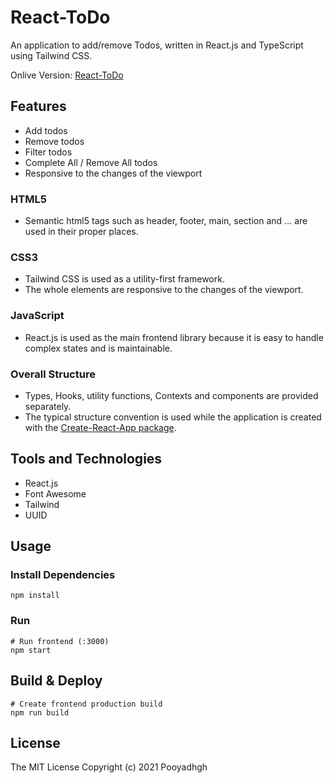 # React-ToDo

An application to add/remove Todos, written in React.js and TypeScript using Tailwind CSS.

Onlive Version: [React-ToDo](https://bit.ly/3kegRim)

## Features

- Add todos
- Remove todos
- Filter todos
- Complete All / Remove All todos
- Responsive to the changes of the viewport

### HTML5

- Semantic html5 tags such as header, footer, main, section and … are used in their proper places.

### CSS3

- Tailwind CSS is used as a utility-first framework.
- The whole elements are responsive to the changes of the viewport.

### JavaScript

- React.js is used as the main frontend library because it is easy to handle complex states and is maintainable.

### Overall Structure

- Types, Hooks, utility functions, Contexts and components are provided separately.
- The typical structure convention is used while the application is created with the [Create-React-App package](https://create-react-app.dev/).

## Tools and Technologies

- React.js
- Font Awesome
- Tailwind
- UUID

## Usage

### Install Dependencies

```
npm install
```

### Run

```
# Run frontend (:3000)
npm start
```

## Build & Deploy

```
# Create frontend production build
npm run build
```

## License

The MIT License
Copyright (c) 2021 Pooyadhgh
